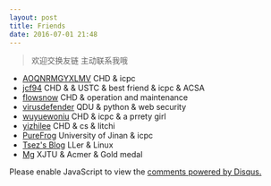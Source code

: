 ```yaml
---
layout: post
title: Friends
date: 2016-07-01 21:48
---
```


> 欢迎交换友链 主动联系我哦

- [AOQNRMGYXLMV][1] CHD & icpc    
- [jcf94][2] CHD & & USTC & best friend & icpc & ACSA  
- [flowsnow][3] CHD & operation and maintenance  
- [virusdefender][4] QDU & python & web security   
- [wuyuewoniu][5] CHD & icpc & a prrety girl
- [yizhilee][6] CHD & cs & litchi
- [PureFrog][7]  University of Jinan & icpc
- [Tsez's Blog][8] LLer & Linux
- [Mg][9] XJTU & Acmer & Gold medal


<div id="disqus_thread"></div>
<script>
(function() { // DON'T EDIT BELOW THIS LINE
    var d = document, s = d.createElement('script');
    s.src = '//bigballon.disqus.com/embed.js';
    s.setAttribute('data-timestamp', +new Date());
    (d.head || d.body).appendChild(s);
})();
</script>
<noscript>Please enable JavaScript to view the <a href="https://disqus.com/?ref_noscript">comments powered by Disqus.</a></noscript>


  [1]: http://www.cnblogs.com/AOQNRMGYXLMV/
  [2]: http://jcf94.com/about/
  [3]: http://flowsnow.net/
  [4]: https://virusdefender.net/
  [5]: http://www.cnblogs.com/wuyuewoniu/
  [6]: https://blog.yizhilee.com
  [7]: http://mycodebattle.com/
  [8]: https://blog.tse.moe/
  [9]: http://xjtumg.me/